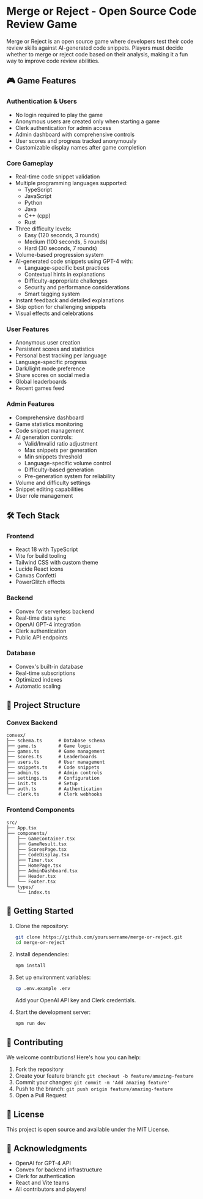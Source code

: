 # Merge or Reject - Open Source Code Review Game

Merge or Reject is an open source game where developers test their code review skills against AI-generated code snippets. Players must decide whether to merge or reject code based on their analysis, making it a fun way to improve code review abilities.

## 🎮 Game Features

### Authentication & Users

- No login required to play the game
- Anonymous users are created only when starting a game
- Clerk authentication for admin access
- Admin dashboard with comprehensive controls
- User scores and progress tracked anonymously
- Customizable display names after game completion

### Core Gameplay

- Real-time code snippet validation
- Multiple programming languages supported:
  - TypeScript
  - JavaScript
  - Python
  - Java
  - C++ (cpp)
  - Rust
- Three difficulty levels:
  - Easy (120 seconds, 3 rounds)
  - Medium (100 seconds, 5 rounds)
  - Hard (30 seconds, 7 rounds)
- Volume-based progression system
- AI-generated code snippets using GPT-4 with:
  - Language-specific best practices
  - Contextual hints in explanations
  - Difficulty-appropriate challenges
  - Security and performance considerations
  - Smart tagging system
- Instant feedback and detailed explanations
- Skip option for challenging snippets
- Visual effects and celebrations

### User Features

- Anonymous user creation
- Persistent scores and statistics
- Personal best tracking per language
- Language-specific progress
- Dark/light mode preference
- Share scores on social media
- Global leaderboards
- Recent games feed

### Admin Features

- Comprehensive dashboard
- Game statistics monitoring
- Code snippet management
- AI generation controls:
  - Valid/Invalid ratio adjustment
  - Max snippets per generation
  - Min snippets threshold
  - Language-specific volume control
  - Difficulty-based generation
  - Pre-generation system for reliability
- Volume and difficulty settings
- Snippet editing capabilities
- User role management

## 🛠 Tech Stack

### Frontend

- React 18 with TypeScript
- Vite for build tooling
- Tailwind CSS with custom theme
- Lucide React icons
- Canvas Confetti
- PowerGlitch effects

### Backend

- Convex for serverless backend
- Real-time data sync
- OpenAI GPT-4 integration
- Clerk authentication
- Public API endpoints

### Database

- Convex's built-in database
- Real-time subscriptions
- Optimized indexes
- Automatic scaling

## 📁 Project Structure

### Convex Backend

```
convex/
├── schema.ts      # Database schema
├── game.ts        # Game logic
├── games.ts       # Game management
├── scores.ts      # Leaderboards
├── users.ts       # User management
├── snippets.ts    # Code snippets
├── admin.ts       # Admin controls
├── settings.ts    # Configuration
├── init.ts        # Setup
├── auth.ts        # Authentication
└── clerk.ts       # Clerk webhooks
```

### Frontend Components

```
src/
├── App.tsx
├── components/
│   ├── GameContainer.tsx
│   ├── GameResult.tsx
│   ├── ScoresPage.tsx
│   ├── CodeDisplay.tsx
│   ├── Timer.tsx
│   ├── HomePage.tsx
│   ├── AdminDashboard.tsx
│   ├── Header.tsx
│   └── Footer.tsx
└── types/
    └── index.ts
```

## 🚀 Getting Started

1. Clone the repository:

   ```bash
   git clone https://github.com/yourusername/merge-or-reject.git
   cd merge-or-reject
   ```

2. Install dependencies:

   ```bash
   npm install
   ```

3. Set up environment variables:

   ```bash
   cp .env.example .env
   ```

   Add your OpenAI API key and Clerk credentials.

4. Start the development server:
   ```bash
   npm run dev
   ```

## 🤝 Contributing

We welcome contributions! Here's how you can help:

1. Fork the repository
2. Create your feature branch: `git checkout -b feature/amazing-feature`
3. Commit your changes: `git commit -m 'Add amazing feature'`
4. Push to the branch: `git push origin feature/amazing-feature`
5. Open a Pull Request

## 📝 License

This project is open source and available under the MIT License.

## 🙏 Acknowledgments

- OpenAI for GPT-4 API
- Convex for backend infrastructure
- Clerk for authentication
- React and Vite teams
- All contributors and players!
